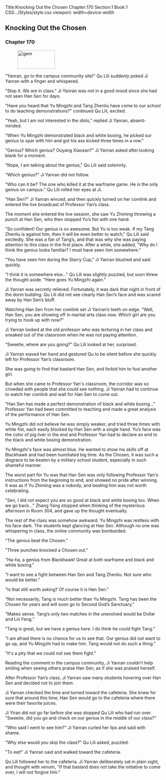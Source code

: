 Title:Knocking Out the Chosen 
Chapter:170 
Section:1 
Book:1 
CSS:../Styles/style.css 
viewport: width=device-width
  
## Knocking Out the Chosen
### Chapter 170 
<figure>
	<img src="../Images/gem.gif" alt="gem" id="gem" width="120" height="60" />
</figure>
  

  
  "Yanran, go to the campus community site!" Qu Lili suddenly poked Ji Yanran with a finger and whispered.

"Stop it. We are in class." Ji Yanran was not in a good mood since she had not seen Han Sen for days.

"Have you heard that Yu Mingzhi and Tang Zhenliu have come to our school to do teaching demonstrations?" continued Qu Lili, excited.

"Yeah, but I am not interested in the idols," replied Ji Yanran, absent-minded.

"When Yu Mingzhi demonstrated black and white boxing, he picked our genius to spar with him and got his ass kicked three times in a row."

"Genius? Which genius? Ouyang Xiaosan?" Ji Yanran asked after.looking blank for a moment.

"Nope, I am talking about the genius," Qu Lili said solemnly.

"Which genius?" Ji Yanran did not follow.

"Who can it be? The one who killed it at the warframe game. He is the only genius on campus." Qu Lili rolled her eyes at Ji.

"Han Sen?" Ji Yanran winced, and then quickly turned on her comlink and entered the live broadcast of Professor Yan’s class.

The moment she entered the live session, she saw Yu Zhiming throwing a punch at Han Sen, who then stopped Yu’s fist with one hand.

"So confident! Our genius is so awesome. But Yu is too weak. If my Tang Zhenliu is against him, then it will be even better to watch," Qu Lili said excitedly. She was a fan of Tang’s, and that was why she was paying attention to this class in the first place. After a while, she added, "Why do I think the genius looks familiar? I must have seen him somewhere."

"You have seen him during the Starry Cup," Ji Yanran blushed and said quickly.

"I think it is somewhere else…" Qu Lili was slightly puzzled, but soon threw the thought aside. "Here goes Yu Mingzhi again."

Ji Yanran was secretly relieved. Fortunately, it was dark that night in front of the dorm building. Qu Lili did not see clearly Han Sen’s face and was scared away by Han Sen’s bluff.

Watching Han Sen from her comlink set Ji Yanran’s teeth on edge. "Well, Han Sen, you are showing off in martial arts class now. Which girl are you trying to hook up with now?"

Ji Yanran looked at the old professor who was lecturing in her class and sneaked out of the classroom when he was not paying attention.

"Sweetie, where are you going?" Qu Lili looked at her, surprised.

Ji Yanran waved her hand and gestured Qu to be silent before she quickly left for Professor Yan’s classroom.

She was going to find that bastard Han Sen, and forbid him to fool another girl.

But when she came to Professor Yan's classroom, the corridor was so crowded with people that she could see nothing. Ji Yanran had to continue to watch her comlink and wait for Han Sen to come out.

"Han Sen has made a perfect demonstration of black and white boxing..." Professor Yan had been committed to teaching and made a great analysis of the performance of Han Sen.

Yu Mingzhi did not believe he was simply weaker, and tried three times with white fist, each easily blocked by Han Sen with a single hand. Yu’s face was the color of pig liver in the end and Professor Yan had to declare an end to the black and white boxing demonstration.

Yu Mingzhi's face was almost blue. He wanted to show his skills off at Blackhawk and had been humiliated big time. As the Chosen, it was such a disgrace to be beaten by a military school student, especially in such shameful manner.

The worst part for Yu was that Han Sen was only following Professor Yan's instructions from the beginning to end, and showed no pride after winning. It was as if Yu Zhiming was a nobody, and beating him was not worth celebrating.

"Sen, I did not expect you are so good at black and white boxing too. When we go back..." Zhang Yang stopped when thinking of the mysterious afternoon in Room 304, and gave up the thought eventually.

The rest of the class was somehow awkward. Yu Mingzhi was restless with his face dark. The students kept glancing at Han Sen. Although no one was whispering in class, the online community was bombarded.

"The genius beat the Chosen."

"Three punches knocked a Chosen out."

"Ha-ha, a genius from Blackhawk! Great at both warframe and black and white boxing."

"I want to see a fight between Han Sen and Tang Zhenliu. Not sure who would be better."

"Is that still worth asking? Of course it is Han Sen."

"Not necessarily, Tang is much better than Yu Mingzhi. Tang has been the Chosen for years and will soon go to Second God’s Sanctuary."

"Makes sense. Tang’s only two matches in the unevolved would be Dollar and Lin Feng."

"Tang is great, but we have a genius here. I do think he could fight Tang."

"I am afraid there is no chance for us to see that. Our genius did not want to go up, and Yu Mingzhi had to make him. Tang would not do such a thing."

"It's a pity that we could not see them fight."

Reading the comment in the campus community, Ji Yanran couldn’t help smiling when seeing others praise Han Sen, as if she was praised herself.

After Professor Yan’s class, Ji Yanran saw many students hovering over Han Sen and decided not to join them.

Ji Yanran checked the time and turned toward the cafeteria. She knew for sure that around this time, Han Sen would go to the cafeteria where there were their favorite juices.

Ji Yiran did not go far before she was stopped Qu Lili who had run over. "Sweetie, did you go and check on our genius in the middle of our class?"

"Who said I went to see him?" Ji Yanran curled her lips and said with shame.

"Why else would you skip the class?" Qu Lili asked, puzzled.

"To eat!" Ji Yanran said and walked toward the cafeteria.

Qu Lili followed her to the cafeteria. Ji Yanran deliberately sat in plain sight, and thought with venom, "If that bastard does not take the initiative to come over, I will not forgive him."
